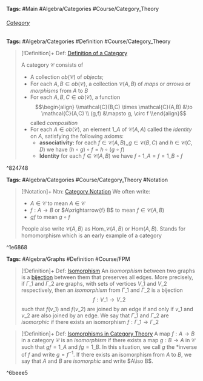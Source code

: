 ---
---

**Tags:** #Main #Algebra/Categories #Course/Category_Theory 

###### [Category](Category.md)

**Tags:** #Algebra/Categories #Definition #Course/Category_Theory 

 > 
 > \[!Definition\]+ Def: [Definition of a Category](../Individuals/Definition%20of%20a%20Category.md)
 > 
 > A category $\mathcal{C}$ consists of 
 > 
 > * A collection $ob(\mathcal{C})$ of *objects*;
 > * For each $A,B\in ob(\mathcal{C})$, a collection $\mathcal{C}(A,B)$ of *maps* or *arrows* or *morphisms* from $A$ to $B$
 > * For each $A,B,C\in ob(\mathcal{C})$, a function
 >   $$\begin{align}
 >   \\mathcal{C}(B,C) \times \mathcal{C}(A,B) &\to \mathcal{C}(A,C) \\
 >   (g,f) &\mapsto g, \circ f
 >   \\end{align}$$
 >   called *composition*
 > * For each $A\in ob(\mathcal{C})$, an element $1\_{A}$ of $\mathcal{C}(A,A)$ called the *identity* on $A$, satisfying the following axioms:
 >   * **associativity:** for each $f\in \mathcal{C}(A,B),,g\in \mathcal{C}(B,C)$ and $h\in\mathcal{C}(C,D)$ we have $(h\circ g)\circ f = h\circ (g\circ f)$
 >   * **Identity** for each $f\in \mathcal{C}(A,B)$ we have $f\circ 1\_{A} = f = 1\_{B} \circ f$

^824748

**Tags:** #Algebra/Categories  #Course/Category_Theory #Notation

 > 
 > \[!Notation\]+ Ntn: [Category Notation](../Individuals/Category%20Notation.md)
 > We often write:
 > 
 > * $A\in \mathcal{C}$ to mean $A\in\mathcal{C}$
 > * $f:A\to B$ or $A\xrightarrow{f} B$ to mean $f\in \mathcal{C}(A,B)$
 > * $gf$ to mean $g\circ f$
 > 
 > People also write $\mathcal{C}(A,B)$ as $\text{Hom}\_{\mathcal{C}}(A,B)$ or $\text{Hom}(A,B)$. Stands for homomorphism which is an early example of a category

^1e6868

**Tags:** #Algebra/Graphs #Definition #Course/FPM 

 > 
 > \[!Definition\]+ Def: [Isomorphism](../Individuals/Isomorphism.md)
 > An *isomorphism* between two graphs is a [bijection](..\Individuals\Functions.md#functions-bijective-function) between them that preserves all edges. More precisely, if $\Gamma\_{1}$ and $\Gamma\_{2}$ are graphs, with sets of vertices $V\_{1}$ and $V\_{2}$ respectively, then an *isomorphism* from $\Gamma\_{1}$ and $\Gamma\_{2}$ is a bijection
 > $$f : V\_{1}\to V\_{2}$$
 > such that $f(v\_{1})$ and $f(v\_{2})$ are joined by an edge if and only if $v\_{1}$ and $v\_{2}$ are also joined by an edge.
 > We say that $\Gamma\_{1}$ and $\Gamma\_{2}$ are *isomorphic* if there exists an isomorphism $f:\Gamma\_{1}\to\Gamma\_{2}$

 > 
 > \[!Definition\]+ Def: [Isomorphisms in Category Theory](../Individuals/Isomorphism.md)
 > A map $f:A\to B$ in a category $\mathcal{C}$ is an *isomorphism* if there exists a map $g:B\to A$ in $\mathcal{C}$ such that $gf=1\_{A}$ and $fg=1\_{B}$.
 > In this situation, we call $g$ the \*inverse of $f$ and write $g=f^{-1}$. If there exists an isomorphism from $A$ to $B$, we say that $A$ and $B$ are *isomorphic* and write $A\iso B$.

^6beee5
